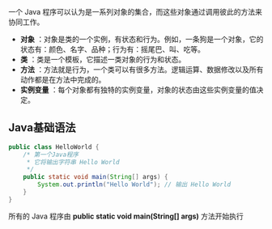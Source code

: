 一个 Java 程序可以认为是一系列对象的集合，而这些对象通过调用彼此的方法来协同工作。

* **对象** ：对象是类的一个实例，有状态和行为。例如，一条狗是一个对象，它的状态有：颜色、名字、品种；行为有：摇尾巴、叫、吃等。
* **类** ：类是一个模板，它描述一类对象的行为和状态。
* **方法** ：方法就是行为，一个类可以有很多方法。逻辑运算、数据修改以及所有动作都是在方法中完成的。
* **实例变量** ：每个对象都有独特的实例变量，对象的状态由这些实例变量的值决定。


## Java基础语法

```java
public class HelloWorld {
    /* 第一个Java程序
     * 它将输出字符串 Hello World
     */
    public static void main(String[] args) {
        System.out.println("Hello World"); // 输出 Hello World
    }
}
```

所有的 Java 程序由 **public static void main(String[] args)** 方法开始执行
